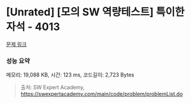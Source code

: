# [Unrated] [모의 SW 역량테스트] 특이한 자석 - 4013 

[문제 링크](https://swexpertacademy.com/main/code/problem/problemDetail.do?contestProbId=AWIeV9sKkcoDFAVH) 

### 성능 요약

메모리: 19,088 KB, 시간: 123 ms, 코드길이: 2,723 Bytes



> 출처: SW Expert Academy, https://swexpertacademy.com/main/code/problem/problemList.do